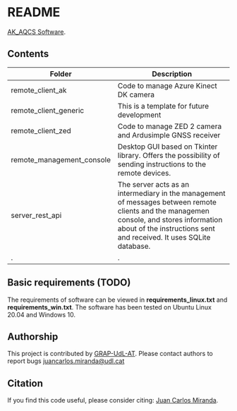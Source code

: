 # README
[AK_AQCS Software](https://github.com/GRAP-UdL-AT/ak_acquisition_system).



## Contents

| Folder                    | Description                                                                                                                                                                                                     |
|---------------------------|-----------------------------------------------------------------------------------------------------------------------------------------------------------------------------------------------------------------|
| remote_client_ak          | Code to manage Azure Kinect DK camera                                                                                                                                                                           |
| remote_client_generic     | This is a template for future development                                                                                                                                                                       |
| remote_client_zed         | Code to manage ZED 2 camera and Ardusimple GNSS receiver                                                                                                                                                        |
| remote_management_console | Desktop GUI based on Tkinter library. Offers the possibility of sending instructions to the remote devices.                                                                                                     |
| server_rest_api           | The server acts as an intermediary in the management of messages between remote clients and the managemen console, and stores information about of the instructions sent and received. It uses SQLite database. |
| .                         | .                                                                                                                                                                                                               |



## Basic requirements (TODO)
The requirements of software can be viewed in **requirements_linux.txt** and **requirements_win.txt**.
The software has been tested on Ubuntu Linux 20.04 and Windows 10.

## Authorship
This project is contributed by [GRAP-UdL-AT](http://www.grap.udl.cat/en/index.html).
Please contact authors to report bugs juancarlos.miranda@udl.cat

## Citation
If you find this code useful, please consider citing:
[Juan Carlos Miranda](https://github.com/juancarlosmiranda).





